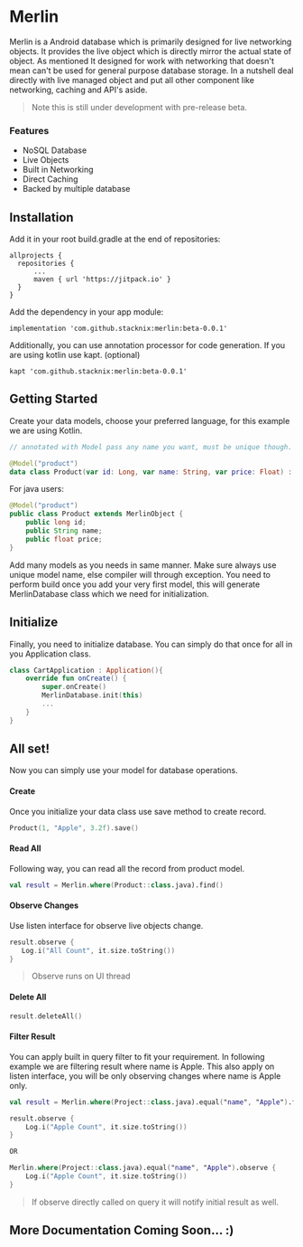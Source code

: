 # Merlin
Merlin is a Android database which is primarily designed for live networking objects.
It provides the live object which is directly mirror the actual state of object.
As mentioned It designed for work with networking that doesn't mean can't be used for general purpose database storage.
In a nutshell deal directly with live managed object and put all other component like networking, caching and API's aside.

> Note this is still under development with pre-release beta.

### Features
* NoSQL Database
* Live Objects
* Built in Networking
* Direct Caching
* Backed by multiple database

## Installation
Add it in your root build.gradle at the end of repositories:

```shell
allprojects {
  repositories {
      ...
      maven { url 'https://jitpack.io' }
  }
}
```

Add the dependency in your app module:

```shell
implementation 'com.github.stacknix:merlin:beta-0.0.1'
```
Additionally, you can use annotation processor for code generation.
If you are using kotlin use kapt. (optional)

```shell
kapt 'com.github.stacknix:merlin:beta-0.0.1'
```

## Getting Started
Create your data models, choose your preferred language, 
for this example we are using Kotlin.

```kotlin
// annotated with Model pass any name you want, must be unique though.

@Model("product")
data class Product(var id: Long, var name: String, var price: Float) : MerlinObject()
```

For java users:

```java
@Model("product")
public class Product extends MerlinObject {
    public long id;
    public String name;
    public float price;
}
```

Add many models as you needs in same manner. Make sure always use unique
model name, else compiler will through exception. 
You need to perform build once you add your very first model,
this will generate MerlinDatabase class which we need for
initialization.

## Initialize

Finally, you need to initialize database. You can simply do that once
for all in you Application class.

```kotlin
class CartApplication : Application(){
    override fun onCreate() {
        super.onCreate()
        MerlinDatabase.init(this)
        ...
    }
}
```

## All set!
Now you can simply use your model for database operations. 

#### Create
Once you initialize your data class use save method to create record.

```kotlin
Product(1, "Apple", 3.2f).save()
```

#### Read All
Following way, you can read all the record from product model.
```kotlin
val result = Merlin.where(Product::class.java).find()
```

#### Observe Changes
Use listen interface for observe live objects change.
```kotlin
result.observe {
   Log.i("All Count", it.size.toString())
}
```
> Observe runs on UI thread

#### Delete All
```kotlin
result.deleteAll()
```

#### Filter Result
You can apply built in query filter to fit your requirement. 
In following example we are filtering result where name is Apple.
This also apply on listen interface, you will be only observing
changes where name is Apple only.

```kotlin
val result = Merlin.where(Project::class.java).equal("name", "Apple").find()

result.observe {
    Log.i("Apple Count", it.size.toString())
}

OR

Merlin.where(Project::class.java).equal("name", "Apple").observe {
    Log.i("Apple Count", it.size.toString())
}

```

> If observe directly called on query it will notify initial result as well.


## More Documentation Coming Soon... :)
